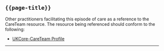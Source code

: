 ## <code>{{page-title}}</code>

Other practitioners facilitating this episode of care as a reference to the CareTeam resource. The resource being referenced should conform to the following:
-  <a href="https://simplifier.net/hl7fhirukcorer4/ukcorecareteam">UKCore-CareTeam Profile</a>


---
